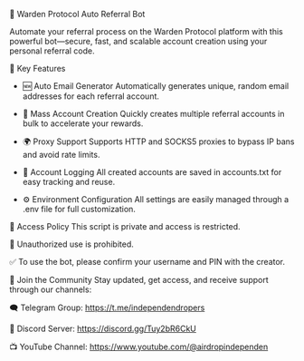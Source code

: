 🚀 Warden Protocol Auto Referral Bot

Automate your referral process on the Warden Protocol platform with this powerful bot—secure, fast, and scalable account creation using your personal referral code.

🔧 Key Features
- 🆕 Auto Email Generator
Automatically generates unique, random email addresses for each referral account.

- 🔁 Mass Account Creation
Quickly creates multiple referral accounts in bulk to accelerate your rewards.

- 🌍 Proxy Support
Supports HTTP and SOCKS5 proxies to bypass IP bans and avoid rate limits.

- 📑 Account Logging
All created accounts are saved in accounts.txt for easy tracking and reuse.

- ⚙️ Environment Configuration
All settings are easily managed through a .env file for full customization.

🔐 Access Policy
This script is private and access is restricted.

🚫 Unauthorized use is prohibited.

✅ To use the bot, please confirm your username and PIN with the creator.

📣 Join the Community
Stay updated, get access, and receive support through our channels:

🗨️ Telegram Group: https://t.me/independendropers

💬 Discord Server: https://discord.gg/Tuy2bR6CkU

📺 YouTube Channel: https://www.youtube.com/@airdropindependen
